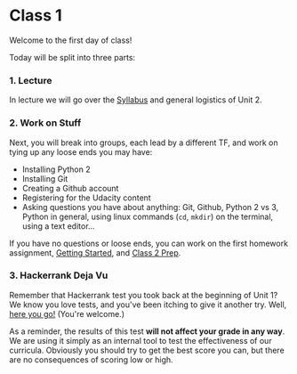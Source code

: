 # Class 1

Welcome to the first day of class!

Today will be split into three parts:

### 1. Lecture

In lecture we will go over the [Syllabus][syllabus] and general logistics of Unit 2.

### 2. Work on Stuff

Next, you will break into groups, each lead by a different TF, and work on tying up any loose ends you may have:

- Installing Python 2
- Installing Git
- Creating a Github account
- Registering for the Udacity content
- Asking questions you have about anything: Git, Github, Python 2 vs 3, Python in general, using linux commands (`cd`, `mkdir`) on the terminal, using a text editor...

If you have no questions or loose ends, you can work on the first homework assignment, [Getting Started][getting-started], and [Class 2 Prep][class2-prep].

### 3. Hackerrank Deja Vu

Remember that Hackerrank test you took back at the beginning of Unit 1? We know you love tests, and you've been itching to give it another try. Well, [here you go!][hackerrank] (You're welcome.)

As a reminder, the results of this test **will not affect your grade in any way**. We are using it simply as an internal tool to test the effectiveness of our curricula. Obviously you should try to get the best score you can, but there are no consequences of scoring low or high.


[syllabus]: ../../syllabus
[class2-prep]: ../class2-prep
[getting-started]: ../../assignments/getting-started
[hackerrank]: ../..
